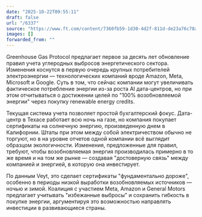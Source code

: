 ```yaml
---
date: "2025-10-22T09:55:11"
draft: false
url: "/6337"
source: "https://www.ft.com/content/7360fb59-1d30-4d2f-811d-de23a76c78a2?desktop=true&segmentId=7c8f09b9-9b61-4fbb-9430-9208a9e233c8#myft:notification:daily-email:content"
images: []
forwarded_from: ""
---
```


Greenhouse Gas Protocol предлагает первое за десять лет обновление правил учета углеродных выбросов энергетического сектора. Изменения коснутся в первую очередь крупных потребителей электроэнергии — технологических компаний вроде Amazon, Meta, Microsoft и Google. Суть в том, что сейчас компании могут увеличивать фактическое потребление энергии из-за роста AI дата-центров, но при этом отчитываться о достижении целей по "100% возобновляемой энергии" через покупку renewable energy credits.

Текущая система учета позволяет простой бухгалтерский фокус. Дата-центр в Техасе работает всю ночь на газе, но компания покупает сертификаты на солнечную энергию, произведенную днем в Калифорнии. Штаты при этом между собой электричеством обычно не торгуют, но в на уровне отчетов одной компании всё выглядит образцом экологичности. Изменения, предложенные для правил, требуют, чтобы возобновляемая энергия производилась примерно в то же время и на том же рынке — создавая "достоверную связь" между компанией и энергией, в которую она инвестирует.

По данным Veyt, это сделает сертификаты "фундаментально дороже", особенно в периоды низкой выработки возобновляемых источников — ночью и зимой. Коалиция с участием Meta, Amazon и General Motors предлагает учитывать "избежанные выбросы" и сохранить гибкость в покупке энергии, аргументируя это возможностью направлять инвестиции в развивающиеся страны.